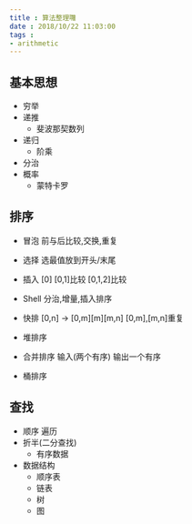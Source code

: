 ```yaml
---
title : 算法整理囖
date : 2018/10/22 11:03:00
tags :
- arithmetic
---
```



## 基本思想
- 穷举
- 递推
  - 斐波那契数列
- 递归
  - 阶乘
- 分治
- 概率
  - 蒙特卡罗

## 排序
- 冒泡
前与后比较,交换,重复
- 选择
选最值放到开头/末尾
- 插入
[0]
[0,1]比较
[0,1,2]比较

- Shell
分治,增量,插入排序
- 快排
[0,n] -> [0,m][m][m,n]
[0,m],[m,n]重复
- 堆排序
- 合并排序
输入(两个有序) 输出一个有序
- 桶排序



## 查找
- 顺序
遍历
- 折半(二分查找)
  - 有序数据
- 数据结构
  - 顺序表
  - 链表
  - 树
  - 图  
